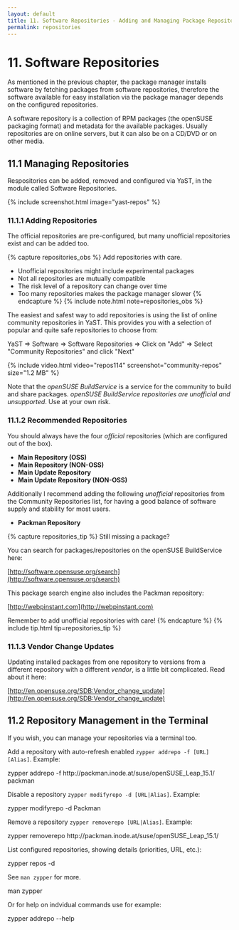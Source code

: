 ```yaml
---
layout: default
title: 11. Software Repositories - Adding and Managing Package Repositories
permalink: repositories
---
```


# 11. Software Repositories

As mentioned in the previous chapter, the package manager installs software by fetching packages from software repositories, therefore the software available for easy installation via the package manager depends on the configured repositories.

A software repository is a collection of RPM packages (the openSUSE packaging format) and metadata for the available packages. Usually repositories are on online servers, but it can also be on a CD/DVD or on other media.

## 11.1 Managing Repositories

Respositories can be added, removed and configured via YaST, in the module called Software Repositories.

{% include screenshot.html image="yast-repos" %}

### 11.1.1 Adding Repositories

The official repositories are pre-configured, but many unofficial repositories exist and can be added too.

{% capture repositories_obs %}
Add repositories with care.

- Unofficial repositories might include experimental packages
- Not all repositories are mutually compatible
- The risk level of a repository can change over time
- Too many repositories makes the package manager slower
{% endcapture %}
{% include note.html note=repositories_obs %}

The easiest and safest way to add repositories is using the list of online community repositories in YaST. This provides you with a selection of popular and quite safe repositories to choose from:

<div class="path">YaST => Software => Software Repositories => Click on "Add" => Select "Community Repositories" and click "Next"</div><p></p>

{% include video.html video="repos114" screenshot="community-repos" size="1.2 MB" %}

Note that the *openSUSE BuildService* is a service for the community to build and share packages. *openSUSE BuildService repositories are unofficial and unsupported*. Use at your own risk.

### 11.1.2 Recommended Repositories

You should always have the four *official* repositories (which are configured out of the box).<br/>

- **Main Repository (OSS)**
- **Main Repository (NON-OSS)**
- **Main Update Repository**
- **Main Update Repository (NON-OSS)**

Additionally I recommend adding the following *unofficial* repositories from the Community Repositories list, for having a good balance of software supply and stability for most users.

- **Packman Repository**

{% capture repositories_tip %}
Still missing a package?

You can search for packages/repositories on the openSUSE BuildService here:

[http://software.opensuse.org/search](http://software.opensuse.org/search)

This package search engine also includes the Packman repository:

[http://webpinstant.com](http://webpinstant.com)

Remember to add unofficial repositories with care!
{% endcapture %}
{% include tip.html tip=repositories_tip %}

### 11.1.3 Vendor Change Updates

Updating installed packages from one repository to versions from a different repository with a different *vendor*, is a little bit complicated. Read about it here:

[http://en.opensuse.org/SDB:Vendor_change_update](http://en.opensuse.org/SDB:Vendor_change_update)

## 11.2 Repository Management in the Terminal

If you wish, you can manage your repositories via a terminal too.

Add a repository with auto-refresh enabled `zypper addrepo -f [URL] [Alias]`. Example:

<div class="clroot">zypper addrepo -f http://packman.inode.at/suse/openSUSE_Leap_15.1/ packman</div>

Disable a repository `zypper modifyrepo -d [URL|Alias]`. Example:

<div class="clroot">zypper modifyrepo -d Packman</div>

Remove a repository `zypper removerepo [URL|Alias]`. Example:

<div class="clroot">zypper removerepo http://packman.inode.at/suse/openSUSE_Leap_15.1/</div>

List configured repositories, showing  details (priorities, URL, etc.):

<div class="cl">zypper repos -d</div>

See `man zypper` for more.

<div class="cl">man zypper</div>

Or for help on indvidual commands use for example:

<div class="cl">zypper addrepo --help</div>
